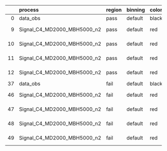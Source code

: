 |    | process                     | region   | binning   | color   | process_type   |   scale | variation   | source_filename                                                      | source_histname    | alias                       | title     |   combine_idx |     lnN |   shapes | syst_type   | direction   | variation_alias   |
|---:|:----------------------------|:---------|:----------|:--------|:---------------|--------:|:------------|:---------------------------------------------------------------------|:-------------------|:----------------------------|:----------|--------------:|--------:|---------:|:------------|:------------|:------------------|
|  0 | data_obs                    | pass     | default   | black   | DATA           |       1 | nominal     | ./histograms_for_2DAlphabet_v18//BH_Data.root                        | hpass              | Data                        | Data      |           nan | nan     |      nan | nan         | nan         | nan               |
|  9 | Signal_C4_MD2000_MBH5000_n2 | pass     | default   | red     | SIGNAL         |       1 | lumi        | ./histograms_for_2DAlphabet_v18//BH_Signal_C4_MD2000_MBH5000_n2.root | hpass              | Signal_C4_MD2000_MBH5000_n2 | BH signal |           nan |   1.016 |      nan | lnN         | nan         | nan               |
| 10 | Signal_C4_MD2000_MBH5000_n2 | pass     | default   | red     | SIGNAL         |       1 | SVM         | ./histograms_for_2DAlphabet_v18//BH_Signal_C4_MD2000_MBH5000_n2.root | hpass_SVMsyst_up   | Signal_C4_MD2000_MBH5000_n2 | BH signal |           nan | nan     |        1 | shapes      | Up          | SVMsyst           |
| 11 | Signal_C4_MD2000_MBH5000_n2 | pass     | default   | red     | SIGNAL         |       1 | SVM         | ./histograms_for_2DAlphabet_v18//BH_Signal_C4_MD2000_MBH5000_n2.root | hpass_SVMsyst_down | Signal_C4_MD2000_MBH5000_n2 | BH signal |           nan | nan     |        1 | shapes      | Down        | SVMsyst           |
| 12 | Signal_C4_MD2000_MBH5000_n2 | pass     | default   | red     | SIGNAL         |       1 | nominal     | ./histograms_for_2DAlphabet_v18//BH_Signal_C4_MD2000_MBH5000_n2.root | hpass              | Signal_C4_MD2000_MBH5000_n2 | BH signal |           nan | nan     |      nan | nan         | nan         | nan               |
| 37 | data_obs                    | fail     | default   | black   | DATA           |       1 | nominal     | ./histograms_for_2DAlphabet_v18//BH_Data.root                        | hfail              | Data                        | Data      |           nan | nan     |      nan | nan         | nan         | nan               |
| 46 | Signal_C4_MD2000_MBH5000_n2 | fail     | default   | red     | SIGNAL         |       1 | lumi        | ./histograms_for_2DAlphabet_v18//BH_Signal_C4_MD2000_MBH5000_n2.root | hfail              | Signal_C4_MD2000_MBH5000_n2 | BH signal |           nan |   1.016 |      nan | lnN         | nan         | nan               |
| 47 | Signal_C4_MD2000_MBH5000_n2 | fail     | default   | red     | SIGNAL         |       1 | SVM         | ./histograms_for_2DAlphabet_v18//BH_Signal_C4_MD2000_MBH5000_n2.root | hfail_SVMsyst_up   | Signal_C4_MD2000_MBH5000_n2 | BH signal |           nan | nan     |        1 | shapes      | Up          | SVMsyst           |
| 48 | Signal_C4_MD2000_MBH5000_n2 | fail     | default   | red     | SIGNAL         |       1 | SVM         | ./histograms_for_2DAlphabet_v18//BH_Signal_C4_MD2000_MBH5000_n2.root | hfail_SVMsyst_down | Signal_C4_MD2000_MBH5000_n2 | BH signal |           nan | nan     |        1 | shapes      | Down        | SVMsyst           |
| 49 | Signal_C4_MD2000_MBH5000_n2 | fail     | default   | red     | SIGNAL         |       1 | nominal     | ./histograms_for_2DAlphabet_v18//BH_Signal_C4_MD2000_MBH5000_n2.root | hfail              | Signal_C4_MD2000_MBH5000_n2 | BH signal |           nan | nan     |      nan | nan         | nan         | nan               |
